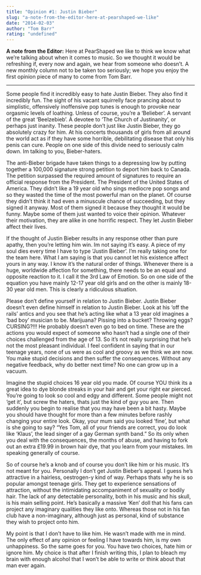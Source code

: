 ```yaml
---
title: "Opinion #1: Justin Bieber"
slug: "a-note-from-the-editor-here-at-pearshaped-we-like"
date: "2014-02-03"
author: "Tom Barr"
rating: "undefined"
---
```


**A note from the Editor:** Here at PearShaped we like to think we know what we’re talking about when it comes to music. So we thought it would be refreshing if, every now and again, we hear from someone who doesn’t. A new monthly column not to be taken too seriously; we hope you enjoy the first opinion piece of many to come from Tom Barr.

* * *

Some people find it incredibly easy to hate Justin Bieber. They also find it incredibly fun. The sight of his vacant squirrelly face prancing about to simplistic, offensively inoffensive pop tunes is enough to provoke near orgasmic levels of loathing. Unless of course, you’re a ‘Belieber’. A servant of the great ‘Beelzebieb’. A devotee to ‘The Church of Justinanity’, or perhaps just inanity. These people don’t just like Justin Bieber, they go absolutely crazy for him. At his concerts thousands of girls from all around the world act as if they have some horrible, debilitating disease that only his penis can cure. People on one side of this divide need to seriously calm down. Im talking to you, Bieber-haters.

The anti-Bieber brigade have taken things to a depressing low by putting together a 100,000 signature strong petition to deport him back to Canada. The petition surpassed the required amount of signatures to require an official response from the President. The President of the United States of America. They didn’t like a 19 year old who sings mediocre pop songs and so they wasted the time of the most powerful man on the planet. Of course they didn’t think it had even a minuscule chance of succeeding, but they signed it anyway. Most of them signed it because they thought it would be funny. Maybe some of them just wanted to voice their opinion. Whatever their motivation, they are alike in one horrific respect. They let Justin Bieber affect their lives.

If the thought of Justin Bieber results in any response other than pure apathy, then you’re letting him win. Im not saying it’s easy. A piece of my soul dies every time I have to type ‘Justin Bieber’. I’m really taking one for the team here. What I am saying is that you cannot let his existence affect yours in any way. I know it’s the natural order of things. Whenever there is a huge, worldwide affection for something, there needs to be an equal and opposite reaction to it. I call it the 3rd Law of Emotion. So on one side of the equation you have mainly 12-17 year old girls and on the other is mainly 18-30 year old men. This is clearly a ridiculous situation.

Please don’t define yourself in relation to Justin Bieber. Justin Bieber doesn’t even define himself in relation to Justin Bieber. Look at his ‘off the rails’ antics and you see that he’s acting like what a 13 year old imagines a ‘bad boy’ musician to be. Marijuana? Pissing into a bucket? Throwing eggs? CURSING?!!! He probably doesn’t even go to bed on time. These are the actions you would expect of someone who hasn’t had a single one of their choices challenged from the age of 13. So it’s not really surprising that he’s not the most pleasant individual. I feel confident in saying that in our teenage years, none of us were as cool and groovy as we think we are now. You make stupid decisions and then suffer the consequences. Without any negative feedback, why do better next time? No one can grow up in a vacuum.

Imagine the stupid choices 16 year old you made. Of course YOU think its a great idea to dye blonde streaks in your hair and get your right ear pierced. You’re going to look so cool and edgy and different. Some people might not ‘get it’, but screw the haters, thats just the kind of guy you are. Then suddenly you begin to realise that you may have been a bit hasty. Maybe you should have thought for more than a few minutes before rashly changing your entire look. Okay, your mum said you looked ‘fine’, but what is she going to say? “Yes Tom, all of your friends are correct, you do look like ‘Klaus’, the lead singer of a gay German synth band.” So its only when you deal with the consequences, the months of abuse, and having to fork out an extra £19.99 in brown hair dye, that you learn from your mistakes. Im speaking generally of course.

So of course he’s a knob and of course you don’t like him or his music. It’s not meant for you. Personally I don’t get Justin Bieber’s appeal. I guess he’s attractive in a hairless, oestrogen-y kind of way. Perhaps thats why he is so popular amongst teenage girls. They get to experience sensations of attraction, without the intimidating accompaniment of sexuality or bodily hair. The lack of any detectable personality, both in his music and his skull, is his main selling point. He’s basically a massive ‘Ken’ doll that his fans can project any imaginary qualities they like onto. Whereas those not in his fan club have a non-imaginary, although just as personal, kind of substance they wish to project onto him.

My point is that I don’t have to like him. He wasn’t made with me in mind. The only effect of any opinion or feeling I have towards him, is my own unhappiness. So the same goes for you. You have two choices, hate him or ignore him. My choice is that after I finish writing this, I plan to bleach my brain with enough alcohol that I won’t be able to write or think about that man ever again.
